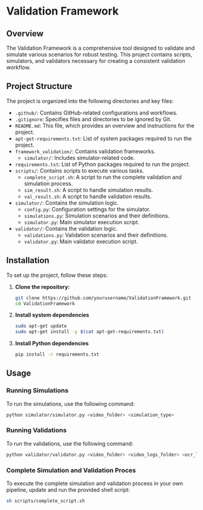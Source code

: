 # Validation Framework

## Overview

The Validation Framework is a comprehensive tool designed to validate and simulate various scenarios for robust testing. This project contains scripts, simulators, and validators necessary for creating a consistent validation workflow.

## Project Structure

The project is organized into the following directories and key files:

- `.github/`: Contains GitHub-related configurations and workflows.
- `.gitignore`: Specifies files and directories to be ignored by Git.
- `README.md`: This file, which provides an overview and instructions for the project.
- `apt-get-requirements.txt`: List of system packages required to run the project.
- `framework_validation/`: Contains validation frameworks.
  - `simulator/`: Includes simulator-related code.
- `requirements.txt`: List of Python packages required to run the project.
- `scripts/`: Contains scripts to execute various tasks.
  - `complete_script.sh`: A script to run the complete validation and simulation process.
  - `sim_result.sh`: A script to handle simulation results.
  - `val_result.sh`: A script to handle validation results.
- `simulator/`: Contains the simulation logic.
  - `config.py`: Configuration settings for the simulator.
  - `simulations.py`: Simulation scenarios and their definitions.
  - `simulator.py`: Main simulator execution script.
- `validator/`: Contains the validation logic.
  - `validations.py`: Validation scenarios and their definitions.
  - `validator.py`: Main validator execution script.

## Installation

To set up the project, follow these steps:

1. **Clone the repository:**
   ```sh
   git clone https://github.com/yourusername/ValidationFramework.git
   cd ValidationFramework
   ```

2. **Install system dependencies**
    ```sh
    sudo apt-get update
    sudo apt-get install -y $(cat apt-get-requirements.txt)
    ```

3. **Install Python dependencies**
    ```sh
    pip install -r requirements.txt
    ```

## Usage

### Running Simulations

To run the simulations, use the following command:

```sh
python simulator/simulator.py <video_folder> <simulation_type>
```

### Running Validations

To run the validations, use the following command:

```sh
python validator/validator.py <video_folder> <video_logs_folder> <ocr_logs_folder> <overlay_image> <vmaf_option>
```

### Complete Simulation and Validation Proces

To execute the complete simulation and validation process in your own pipeline, update and run the provided shell script:

```sh
sh scripts/complete_script.sh
```

